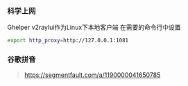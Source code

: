 ### 科学上网
Ghelper
v2raylui作为Linux下本地客户端
在需要的命令行中设置
```bash
export http_proxy=http://127.0.0.1:1081
```
### 谷歌拼音
> https://segmentfault.com/a/1190000041650785
